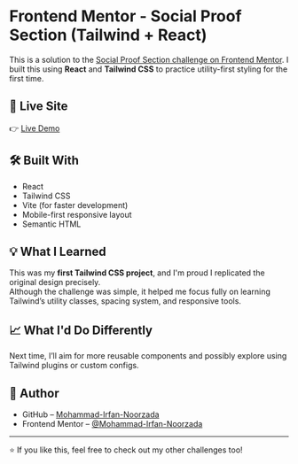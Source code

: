 # Frontend Mentor - Social Proof Section (Tailwind + React)

This is a solution to the [Social Proof Section challenge on Frontend Mentor](https://www.frontendmentor.io/challenges/social-proof-section-6e0qTv_bA). I built this using **React** and **Tailwind CSS** to practice utility-first styling for the first time.

## 🚀 Live Site

👉 [Live Demo](https://Mohammad-Irfan-Noorzada.github.io/social-proof-section-master)

## 🛠️ Built With

- React
- Tailwind CSS
- Vite (for faster development)
- Mobile-first responsive layout
- Semantic HTML

## 💡 What I Learned

This was my **first Tailwind CSS project**, and I'm proud I replicated the original design precisely.  
Although the challenge was simple, it helped me focus fully on learning Tailwind’s utility classes, spacing system, and responsive tools.

## 📈 What I'd Do Differently

Next time, I’ll aim for more reusable components and possibly explore using Tailwind plugins or custom configs.

## 📌 Author

- GitHub – [Mohammad-Irfan-Noorzada](https://github.com/Mohammad-Irfan-Noorzada)
- Frontend Mentor – [@Mohammad-Irfan-Noorzada](https://www.frontendmentor.io/profile/Mohammad-Irfan-Noorzada)

---

⭐ If you like this, feel free to check out my other challenges too!
